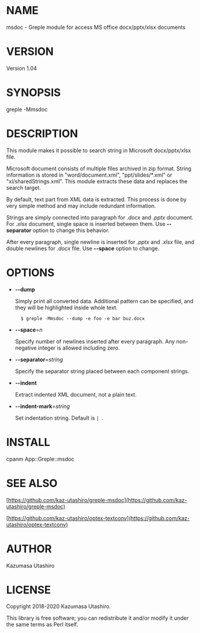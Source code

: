 # NAME

msdoc - Greple module for access MS office docx/pptx/xlsx documents

# VERSION

Version 1.04

# SYNOPSIS

greple -Mmsdoc

# DESCRIPTION

This module makes it possible to search string in Microsoft
docx/pptx/xlsx file.

Microsoft document consists of multiple files archived in zip format.
String information is stored in "word/document.xml",
"ppt/slides/\*.xml" or "xl/sharedStrings.xml".  This module extracts
these data and replaces the search target.

By default, text part from XML data is extracted.  This process is
done by very simple method and may include redundant information.

Strings are simply connected into paragraph for _.docx_ and _.pptx_
document.  For _.xlsx_ document, single space is inserted between
them.  Use **--separator** option to change this behavior.

After every paragraph, single newline is inserted for _.pptx_ and
_.xlsx_ file, and double newlines for _.docx_ file.  Use
**--space** option to change.

# OPTIONS

- **--dump**

    Simply print all converted data.  Additional pattern can be specified,
    and they will be highlighted inside whole text.

        $ greple -Mmsdoc --dump -e foo -e bar buz.docx

- **--space**=_n_

    Specify number of newlines inserted after every paragraph.  Any
    non-negative integer is allowed including zero.

- **--separator**=_string_

    Specify the separator string placed between each component strings.

- **--indent**

    Extract indented XML document, not a plain text.

- **--indent-mark**=_string_

    Set indentation string.  Default is `| `.

# INSTALL

cpanm App::Greple::msdoc

# SEE ALSO

[https://github.com/kaz-utashiro/greple-msdoc](https://github.com/kaz-utashiro/greple-msdoc)

[https://github.com/kaz-utashiro/optex-textconv](https://github.com/kaz-utashiro/optex-textconv)

# AUTHOR

Kazumasa Utashiro

# LICENSE

Copyright 2018-2020 Kazumasa Utashiro.

This library is free software; you can redistribute it and/or modify
it under the same terms as Perl itself.
